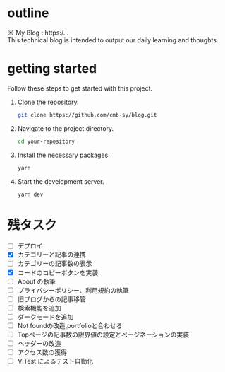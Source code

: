 # outline

☀️ My Blog : https:/...<br>
This technical blog is intended to output our daily learning and thoughts.

# getting started

Follow these steps to get started with this project.

1. Clone the repository.

   ```sh
   git clone https://github.com/cmb-sy/blog.git
   ```

2. Navigate to the project directory.

   ```sh
   cd your-repository
   ```

3. Install the necessary packages.

   ```sh
   yarn
   ```

4. Start the development server.

   ```sh
   yarn dev
   ```

# 残タスク

- [ ] デプロイ
- [x] カテゴリーと記事の連携
- [ ] カテゴリーの記事数の表示
- [x] コードのコピーボタンを実装
- [ ] About の執筆
- [ ] プライバシーポリシー、利用規約の執筆
- [ ] 旧ブログからの記事移管
- [ ] 検索機能を追加
- [ ] ダークモードを追加
- [ ] Not foundの改造,portfolioと合わせる
- [ ] Topページの記事数の限界値の設定とページネーションの実装
- [ ] ヘッダーの改造
- [ ] アクセス数の獲得
- [ ] ViTest によるテスト自動化
